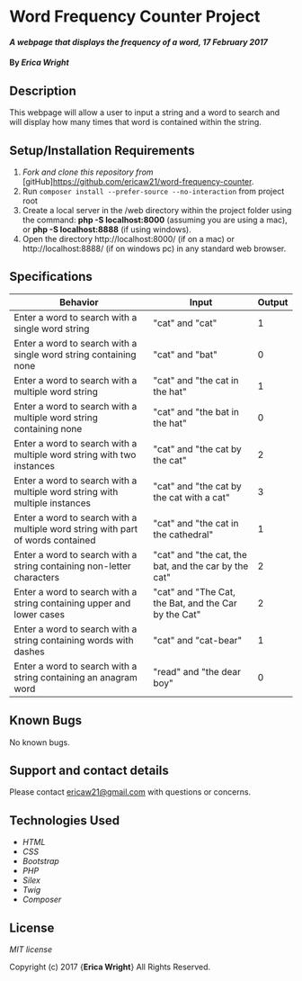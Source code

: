 # Word Frequency Counter Project

#### _A webpage that displays the frequency of a word, 17 February 2017_

#### By _**Erica Wright**_

## Description

This webpage will allow a user to input a string and a word to search and will display how many times that word is contained within the string.

## Setup/Installation Requirements

1. _Fork and clone this repository from_ [gitHub]https://github.com/ericaw21/word-frequency-counter.
2. Run `composer install --prefer-source --no-interaction` from project root
3. Create a local server in the /web directory within the project folder using the command: __php -S localhost:8000__ (assuming you are using a mac), or __php -S localhost:8888__ (if using windows).
4. Open the directory http://localhost:8000/ (if on a mac) or http://localhost:8888/ (if on windows pc) in any standard web browser.

## Specifications

|Behavior|Input|Output|
|--------|-----|------|
| Enter a word to search with a single word string | "cat" and "cat" | 1 |
| Enter a word to search with a single word string containing none | "cat" and "bat" | 0 |
| Enter a word to search with a multiple word string | "cat" and "the cat in the hat" | 1 |
| Enter a word to search with a multiple word string containing none | "cat" and "the bat in the hat" | 0 |
| Enter a word to search with a multiple word string with two instances | "cat" and "the cat by the cat" | 2 |
| Enter a word to search with a multiple word string with multiple instances | "cat" and "the cat by the cat with a cat" | 3 |
| Enter a word to search with a multiple word string with part of words contained | "cat" and "the cat in the cathedral" | 1 |
| Enter a word to search with a string containing non-letter characters | "cat" and "the cat, the bat, and the car by the cat" | 2 |
| Enter a word to search with a string containing upper and lower cases | "cat" and "The Cat, the Bat, and the Car by the Cat" | 2 |
| Enter a word to search with a string containing words with dashes | "cat" and "cat-bear" | 1 |
| Enter a word to search with a string containing an anagram word | "read" and "the dear boy" | 0 |

## Known Bugs

No known bugs.

## Support and contact details

Please contact ericaw21@gmail.com with questions or concerns.

## Technologies Used

* _HTML_
* _CSS_
* _Bootstrap_
* _PHP_
* _Silex_
* _Twig_
* _Composer_

## License

*MIT license*

Copyright (c) 2017 {**Erica Wright**} All Rights Reserved.
